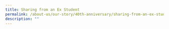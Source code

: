 ```yaml
---
title: Sharing from an Ex Student
permalink: /about-us/our-story/40th-anniversary/sharing-from-an-ex-student/
description: ""
---
```

